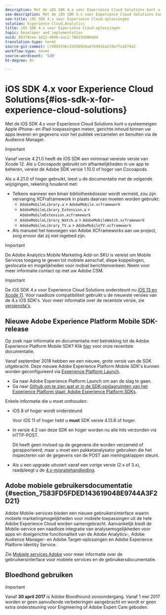 ```yaml
---
description: Met de iOS SDK 4.x voor Experience Cloud Solutions kunt u systeemeigen Apple iPhone- en iPad-toepassingen meten, gerichte inhoud binnen uw apps leveren en gegevens voor het publiek verzamelen en benutten via de Audience Manager.
seo-description: Met de iOS SDK 4.x voor Experience Cloud Solutions kunt u systeemeigen Apple iPhone- en iPad-toepassingen meten, gerichte inhoud binnen uw apps leveren en gegevens voor het publiek verzamelen en benutten via de Audience Manager.
seo-title: iOS SDK 4.x voor Experience Cloud-oplossingen
solution: Experience Cloud,Analytics
title: iOS SDK 4.x voor Experience Cloud-oplossingen
topic: Developer and implementation
uuid: 8b374cee-1432-460b-aac2-70623dd80a04
translation-type: tm+mt
source-git-commit: c7400359bc19150926a67b991ba219a7fa187442
workflow-type: tm+mt
source-wordcount: '530'
ht-degree: 0%

---
```



# iOS SDK 4.x voor Experience Cloud Solutions{#ios-sdk-x-for-experience-cloud-solutions}

Met de iOS SDK 4.x voor Experience Cloud Solutions kunt u systeemeigen Apple iPhone- en iPad-toepassingen meten, gerichte inhoud binnen uw apps leveren en gegevens voor het publiek verzamelen en benutten via de Audience Manager.

>[!IMPORTANT]
>
>Vanaf versie 4.21.0 heeft de iOS SDK een minimaal vereiste versie van Xcode 12. Als u Cocoapods gebruikt om afhankelijkheden in uw app te beheren, vereist de Adobe SDK versie 1.10.0 of hoger van Cocoapods.

Als u 4.21.0 of hoger gebruikt, leest u de documentatie met de volgende wijzigingen, rekening houdend met:

* Telkens wanneer een binair bibliotheekdossier wordt vermeld, zou zijn vervanging XCFraframework in plaats daarvan moeten worden gebruikt:
   * `AdobeMobileLibrary.a` > `AdobeMobile.xcframework`
   * `AdobeMobileLibrary_Extension.a` >  `AdobeMobileExtension.xcframework`
   * `AdobeMobileLibrary_Watch.a` >  `AdobeMobileWatch.xcframework`
   * `AdobeMobileLibrary_TV.a` >  `AdobeMobileTV.xcframework`
* Als manueel het toevoegen van Adobe XCFrameworks aan uw project, zorg ervoor dat zij niet ingebed zijn.

>[!IMPORTANT]
>
>De Adobe Analytics Mobile Marketing Add-on SKU is vereist om Mobile Services toegang te geven tot mobiele aanschaf, diepe koppelingen, geolocatie en mogelijkheden voor mobiel berichtenverkeer. Neem voor meer informatie contact op met uw Adobe CSM.

>[!IMPORTANT]
>
>De iOS SDK 4.x voor Experience Cloud Solutions ondersteunt nu [iOS 13 en Xcode 11](https://developer.apple.com/ios/). Voor naadloze compatibiliteit gebruikt u de nieuwste versies van de 4.x iOS SDK&#39;s. Voor meer informatie over de recentste versie, zie [versienota&#39;s](/help/ios/rel-notes.md).

## Nieuwe Adobe Experience Platform Mobile SDK-release

Op zoek naar informatie en documentatie met betrekking tot de Adobe Experience Platform Mobile SDK? Klik [hier](https://aep-sdks.gitbook.io/docs/) voor onze recentste documentatie.

Vanaf september 2018 hebben we een nieuwe, grote versie van de SDK uitgebracht. Deze nieuwe Adobe Experience Platform Mobile SDK&#39;s kunnen worden geconfigureerd via [Experience Platform Launch](https://www.adobe.com/experience-platform/launch.html).

* Ga naar Adobe Experience Platform Launch om aan de slag te gaan.
* Ga naar [Github om te zien wat er in de SDK-opslagruimten van het Experience Platform staat: Adobe Experience Platform SDKs](https://github.com/Adobe-Marketing-Cloud/acp-sdks).

Enkele informatie die u moet onthouden:

* iOS 8 of hoger wordt ondersteund

   Voor iOS 11 of hoger hebt u **must** SDK versie 4.13.8 of hoger.

* In versie 4.2 van deze SDK en hoger worden nu alle hits verzonden via HTTP-POST.

   Dit heeft geen invloed op de gegevens die worden verzameld of gerapporteerd, maar u moet een pakketanalysator gebruiken die het inspecteren van de gegevens van de POST aan meningsklappen steunt.

* Als u een upgrade uitvoert vanaf een vorige versie (2.x of 3.x), raadpleegt u de [4.x-migratiehandleiding](/help/ios/getting-started/migration-v3.md).

## Adobe mobiele gebruikersdocumentatie {#section_7583FD5FDED143619048E9744A3F2D21}

Adobe Mobile-services bieden een nieuwe gebruikersinterface waarin mobiele marketingmogelijkheden voor mobiele toepassingen uit de hele Adobe Experience Cloud worden samengebracht. Aanvankelijk biedt de Mobile-service een naadloze integratie van analysemogelijkheden voor apps en doelgerichte functionaliteit van de Adobe Analytics-, Adobe Audience Manager- en Adobe Target-oplossingen en Adobe Experience Platform Identity Service.

Zie [Mobiele services Adobe](/help/using/home.md) voor meer informatie over de gebruikersinterface voor mobiele services en de gebruikersdocumentatie.

## Bloedhond gebruiken

>[!IMPORTANT]
>
>Vanaf **30 april 2017** is Adobe Bloodhound zonsondergang. Vanaf 1 mei 2017 worden er geen aanvullende verbeteringen aangebracht en wordt er geen extra ondersteuning voor Engineering of Adobe Expert Care geboden.
